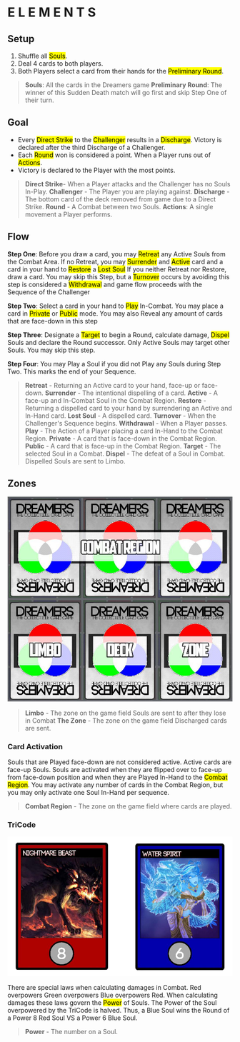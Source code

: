 # E L E M E N T S

## Setup

 1. Shuffle all <mark>Souls</mark>. 
 2. Deal 4 cards to both players. 
 3. Both Players select a  card from their hands for the <mark>Preliminary Round</mark>.

> **Souls**: All the cards in the Dreamers game
> **Preliminary Round**: The winner of this Sudden Death match will go first and skip Step One of their turn.

## Goal

 - Every <mark>Direct Strike</mark> to the <mark>Challenger</mark> results  in a <mark>Discharge</mark>. Victory is declared after the third Discharge of a Challenger.
 - Each <mark>Round</mark> won is considered a point. When a Player runs out of <mark>Actions</mark>.
 - Victory is declared to the Player with the most points.

> **Direct Strike**- When a Player attacks and the Challenger has no Souls In-Play. 
> **Challenger** - The Player you are playing against. 
> **Discharge** - The bottom card of the deck removed from game due to a Direct Strike. 
> **Round** - A Combat between two Souls. 
> **Actions**: A single movement a Player performs.

## Flow

**Step One**: Before you draw a card, you may <mark>Retreat</mark> any Active Souls from the Combat Area. If no Retreat, you may <mark>Surrender</mark> and <mark>Active</mark> card and a card in your hand to <mark>Restore</mark> a <mark>Lost Soul</mark> If you neither Retreat nor Restore, draw a card. You may skip this Step, but a <mark>Turnover</mark> occurs by avoiding this step is considered a <mark>Withdrawal</mark> and game flow proceeds with the Sequence of the Challenger

**Step Two**: Select a card in your hand to <mark>Play</mark> In-Combat. You may place a card in <mark>Private</mark> or <mark>Public</mark> mode. You may also Reveal any amount of cards that are face-down in this step

**Step Three**: Designate a <mark>Target</mark> to begin a Round, calculate damage, <mark>Dispel</mark> Souls and declare the Round successor. Only Active Souls may target other Souls. You may skip this step.

**Step Four**: You may Play a Soul if you did not Play any Souls during Step Two. This marks the end of your Sequence.

> **Retreat** - Returning an Active card to your hand, face-up or face-down. 
> **Surrender** - The intentional dispelling of a card. 
> **Active** - A face-up and In-Combat Soul in the Combat Region.
> **Restore** - Returning a dispelled card to your hand by surrendering an Active and In-Hand card. 
> **Lost Soul** - A dispelled card. 
> **Turnover** - When the Challenger's Sequence begins. 
> **Withdrawal** - When a Player passes.
> **Play** - The Action of a Player placing a card In-Hand to the Combat Region. 
> **Private** - A card that is face-down in the Combat Region. 
> **Public** - A card that is face-up in the Combat Region. 
> **Target** - The selected Soul in a Combat. 
> **Dispel** - The defeat of a Soul in Combat. Dispelled Souls are sent to Limbo. 

## Zones

![Battle Field](https://raw.githubusercontent.com/thebanon/dreamers/master/app/zones.jpg)

> **Limbo** - The zone on the game field Souls are sent to after they lose in Combat 
> **The Zone** - The zone on the game field Discharged cards are sent. 

### Card Activation

Souls that are Played face-down are not considered active. Active cards are face-up Souls. Souls are activated when they are flipped over to face-up from face-down position and when they are Played In-Hand to the <mark>Combat Region</mark>. You may activate any number of cards in the Combat Region, but you may only activate one Soul In-Hand per sequence.

> **Combat Region** - The zone on the game field where cards are played. 

### TriCode

![Battle Field](https://raw.githubusercontent.com/thebanon/dreamers/master/app/r8vsb6.png)

There are special laws when calculating damages in Combat. Red overpowers Green overpowers Blue overpowers Red. When calculating damages these laws govern the <mark>Power</mark> of Souls. The Power of the Soul overpowered by the TriCode is halved. Thus, a Blue Soul wins the Round of a Power 8 Red Soul VS a Power 6 Blue Soul.

> **Power** - The number on a Soul. 